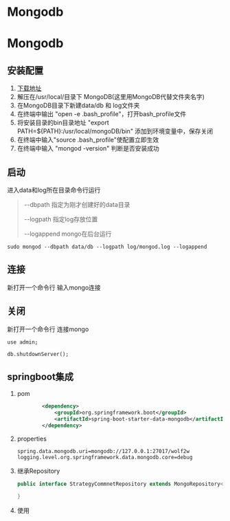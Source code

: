 # Mongodb


# Mongodb

## 安装配置

1. [下载地址](https://www.mongodb.com/try/download/community)
2. 解压在/usr/local/目录下 MongoDB(这里用MongoDB代替文件夹名字)
3. 在MongoDB目录下新建data/db 和 log文件夹
4. 在终端中输出 "open -e .bash_profile"，打开bash_profile文件
5. 将安装目录的bin目录地址 "export PATH=${PATH}:/usr/local/mongoDB/bin" 添加到环境变量中，保存关闭
6. 在终端中输入"source .bash_profile"使配置立即生效
7. 在终端中输入 "mongod -version" 判断是否安装成功

## 启动

进入data和log所在目录命令行运行

> --dbpath  指定为刚才创建好的data目录 
>
> --logpath  指定log存放位置 
>
> --logappend  mongo在后台运行

```
sudo mongod --dbpath data/db --logpath log/mongod.log --logappend
```

## 连接

新打开一个命令行 输入mongo连接

## 关闭

新打开一个命令行  连接mongo

```
use admin;

db.shutdownServer();
```

## springboot集成

1. pom

   ```xml
           <dependency>
               <groupId>org.springframework.boot</groupId>
               <artifactId>spring-boot-starter-data-mongodb</artifactId>
           </dependency>
   ```

2. properties

   ```properties
   spring.data.mongodb.uri=mongodb://127.0.0.1:27017/wolf2w
   logging.level.org.springframework.data.mongodb.core=debug
   ```

3. 继承Repository

   ```java
   public interface StrategyCommnetRepository extends MongoRepository<StrategyComment,String> {
   
   }
   ```

4. 使用

    

